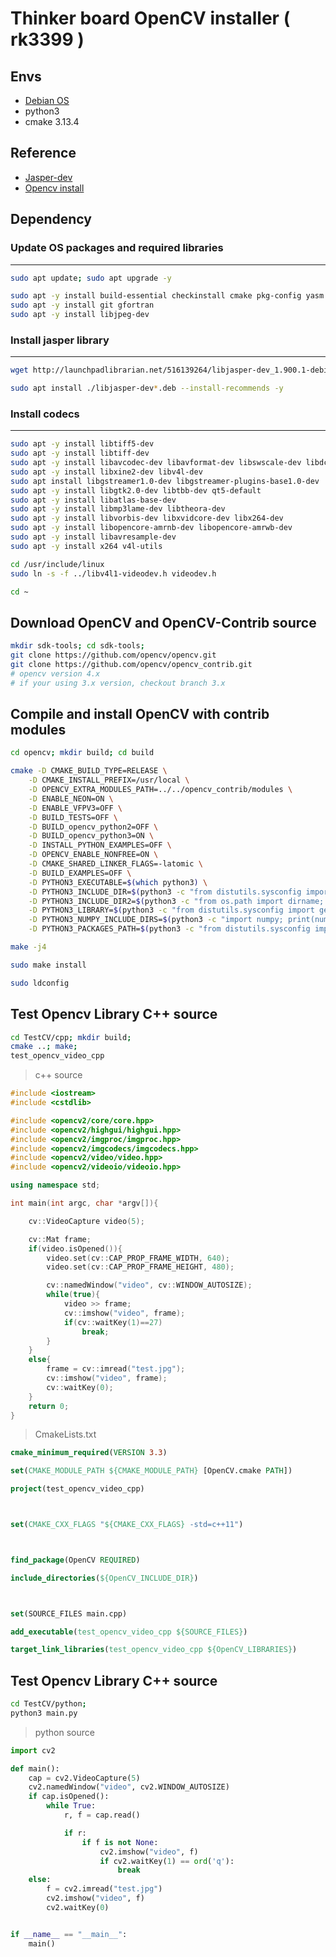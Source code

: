 # Thinker board OpenCV installer ( rk3399 )
## Envs
* [Debian OS](https://dlcdnets.asus.com/pub/ASUS/Embedded_IPC/Tinker%20Board%202/Tinker_Board_2-Debian-Buster-v2.0.4-20211222.zip)
* python3
* cmake 3.13.4

## Reference
* [Jasper-dev](https://launchpad.net/ubuntu/xenial/arm64/libjasper-dev/1.900.1-debian1-2.4ubuntu1.3)
* [Opencv install](https://github.com/vlarobbyk/opencv-tinker-board)

## Dependency

### Update OS packages and required libraries
----
```sh
sudo apt update; sudo apt upgrade -y

sudo apt -y install build-essential checkinstall cmake pkg-config yasm
sudo apt -y install git gfortran
sudo apt -y install libjpeg-dev

```

### Install jasper library
---
```sh
wget http://launchpadlibrarian.net/516139264/libjasper-dev_1.900.1-debian1-2.4ubuntu1.3_arm64.deb

sudo apt install ./libjasper-dev*.deb --install-recommends -y
```

### Install codecs
---
```sh
sudo apt -y install libtiff5-dev
sudo apt -y install libtiff-dev
sudo apt -y install libavcodec-dev libavformat-dev libswscale-dev libdc1394-22-dev
sudo apt -y install libxine2-dev libv4l-dev
sudo apt install libgstreamer1.0-dev libgstreamer-plugins-base1.0-dev
sudo apt -y install libgtk2.0-dev libtbb-dev qt5-default
sudo apt -y install libatlas-base-dev
sudo apt -y install libmp3lame-dev libtheora-dev
sudo apt -y install libvorbis-dev libxvidcore-dev libx264-dev
sudo apt -y install libopencore-amrnb-dev libopencore-amrwb-dev
sudo apt -y install libavresample-dev
sudo apt -y install x264 v4l-utils

cd /usr/include/linux
sudo ln -s -f ../libv4l1-videodev.h videodev.h

cd ~
```

## Download OpenCV and OpenCV-Contrib source
```sh
mkdir sdk-tools; cd sdk-tools;
git clone https://github.com/opencv/opencv.git
git clone https://github.com/opencv/opencv_contrib.git
# opencv version 4.x
# if your using 3.x version, checkout branch 3.x
```

## Compile and install OpenCV with contrib modules
```sh
cd opencv; mkdir build; cd build

cmake -D CMAKE_BUILD_TYPE=RELEASE \
    -D CMAKE_INSTALL_PREFIX=/usr/local \
    -D OPENCV_EXTRA_MODULES_PATH=../../opencv_contrib/modules \
    -D ENABLE_NEON=ON \
    -D ENABLE_VFPV3=OFF \
    -D BUILD_TESTS=OFF \
    -D BUILD_opencv_python2=OFF \
    -D BUILD_opencv_python3=ON \
    -D INSTALL_PYTHON_EXAMPLES=OFF \
    -D OPENCV_ENABLE_NONFREE=ON \
    -D CMAKE_SHARED_LINKER_FLAGS=-latomic \
    -D BUILD_EXAMPLES=OFF \
    -D PYTHON3_EXECUTABLE=$(which python3) \
    -D PYTHON3_INCLUDE_DIR=$(python3 -c "from distutils.sysconfig import get_python_inc; print(get_python_inc())") \
    -D PYTHON3_INCLUDE_DIR2=$(python3 -c "from os.path import dirname; from distutils.sysconfig import get_config_h_filename; print(dirname(get_config_h_filename()))") \
    -D PYTHON3_LIBRARY=$(python3 -c "from distutils.sysconfig import get_config_var;from os.path import dirname,join ; print(join(dirname(get_config_var('LIBPC')),get_config_var('LDLIBRARY')))") \
    -D PYTHON3_NUMPY_INCLUDE_DIRS=$(python3 -c "import numpy; print(numpy.get_include())") \
    -D PYTHON3_PACKAGES_PATH=$(python3 -c "from distutils.sysconfig import get_python_lib; print(get_python_lib())") ..

make -j4

sudo make install

sudo ldconfig
```

## Test Opencv Library C++ source
```sh
cd TestCV/cpp; mkdir build;
cmake ..; make;
test_opencv_video_cpp
```

> c++ source
```cpp
#include <iostream>
#include <cstdlib>

#include <opencv2/core/core.hpp>
#include <opencv2/highgui/highgui.hpp>
#include <opencv2/imgproc/imgproc.hpp>
#include <opencv2/imgcodecs/imgcodecs.hpp>
#include <opencv2/video/video.hpp>
#include <opencv2/videoio/videoio.hpp>

using namespace std;

int main(int argc, char *argv[]){

	cv::VideoCapture video(5);

    cv::Mat frame;
	if(video.isOpened()){
		video.set(cv::CAP_PROP_FRAME_WIDTH, 640);
		video.set(cv::CAP_PROP_FRAME_HEIGHT, 480);

		cv::namedWindow("video", cv::WINDOW_AUTOSIZE);
		while(true){
			video >> frame;
			cv::imshow("video", frame);
			if(cv::waitKey(1)==27)
				break;
		}
	}
    else{
        frame = cv::imread("test.jpg");
        cv::imshow("video", frame);
        cv::waitKey(0);
    }
	return 0;
}
```
> CmakeLists.txt
```CMake
cmake_minimum_required(VERSION 3.3)

set(CMAKE_MODULE_PATH ${CMAKE_MODULE_PATH} [OpenCV.cmake PATH])

project(test_opencv_video_cpp)



set(CMAKE_CXX_FLAGS "${CMAKE_CXX_FLAGS} -std=c++11")



find_package(OpenCV REQUIRED)

include_directories(${OpenCV_INCLUDE_DIR})



set(SOURCE_FILES main.cpp)

add_executable(test_opencv_video_cpp ${SOURCE_FILES})

target_link_libraries(test_opencv_video_cpp ${OpenCV_LIBRARIES})
```

## Test Opencv Library C++ source
```sh
cd TestCV/python;
python3 main.py
```
> python source
```python
import cv2

def main():
    cap = cv2.VideoCapture(5)
    cv2.namedWindow("video", cv2.WINDOW_AUTOSIZE)
    if cap.isOpened():
        while True:
            r, f = cap.read()

            if r:
                if f is not None:
                    cv2.imshow("video", f)
                    if cv2.waitKey(1) == ord('q'):
                        break
    else:
        f = cv2.imread("test.jpg")
        cv2.imshow("video", f)
        cv2.waitKey(0)


if __name__ == "__main__":
    main()
```